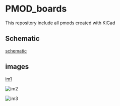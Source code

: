 # PMOD_boards
 This repository include all pmods created with KiCad

## Schematic

[schematic](/salida_esquematico.pdf)


## images

[im1](/img/im1.png)

![im2](/img/im2.png)

![im3](/img/im3.png)